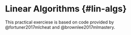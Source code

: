 # Linear Algorithms {#lin-algs}



This practical exerciese is based on code provided by @fortuner2017mlcheat and @brownlee2017mlmastery.
